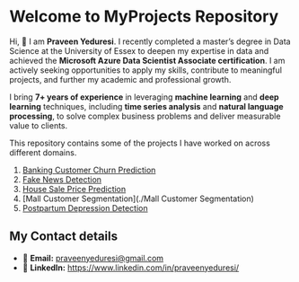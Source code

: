 # Welcome to MyProjects Repository

Hi, 👋 I am **Praveen Yeduresi**. I recently completed a master’s degree in Data Science at the University of Essex to deepen my expertise in data and achieved the **Microsoft Azure Data Scientist Associate certification**. I am actively seeking opportunities to apply my skills, contribute to meaningful projects, and further my academic and professional growth.

I bring **7+ years of experience** in leveraging **machine learning** and **deep learning** techniques, including **time series analysis** and **natural language processing**, to solve complex business problems and deliver measurable value to clients.

This repository contains some of the projects I have worked on across different domains.
1. [Banking Customer Churn Prediction](./Banking_CustomerChurn_Prediction)
2. [Fake News Detection](./Fake_or_True_News)
3. [House Sale Price Prediction](./House_sale_Price_Prediction)
4. [Mall Customer Segmentation](./Mall Customer Segmentation)
5. [Postpartum Depression Detection](./Postpartum-Depression-Detection)

## My Contact details
- 📧 **Email:** praveenyeduresi@gmail.com
- 💼 **LinkedIn:** https://www.linkedin.com/in/praveenyeduresi/


